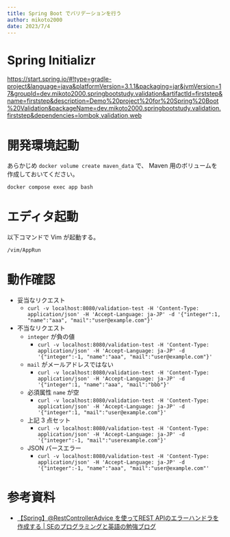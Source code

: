 ```yaml
---
title: Spring Boot でバリデーションを行う
author: mikoto2000
date: 2023/7/4
---
```


# Spring Initializr

https://start.spring.io/#!type=gradle-project&language=java&platformVersion=3.1.1&packaging=jar&jvmVersion=17&groupId=dev.mikoto2000.springbootstudy.validation&artifactId=firststep&name=firststep&description=Demo%20project%20for%20Spring%20Boot%20Validation&packageName=dev.mikoto2000.springbootstudy.validation.firststep&dependencies=lombok,validation,web


# 開発環境起動

あらかじめ `docker volume create maven_data` で、 Maven 用のボリュームを作成しておいてください。

```sh
docker compose exec app bash
```


# エディタ起動

以下コマンドで Vim が起動する。

```sh
/vim/AppRun
```


# 動作確認

- 妥当なリクエスト
    - `curl -v localhost:8080/validation-test -H 'Content-Type: application/json' -H 'Accept-Language: ja-JP' -d '{"integer":1, "name":"aaa", "mail":"user@example.com"}'`
- 不当なリクエスト
    - `integer` が負の値
        - `curl -v localhost:8080/validation-test -H 'Content-Type: application/json' -H 'Accept-Language: ja-JP' -d '{"integer":-1, "name":"aaa", "mail":"user@example.com"}'`
    - `mail` がメールアドレスではない
        - `curl -v localhost:8080/validation-test -H 'Content-Type: application/json' -H 'Accept-Language: ja-JP' -d '{"integer":1, "name":"aaa", "mail":"bbb"}'`
    - 必須属性 `name` が空
        - `curl -v localhost:8080/validation-test -H 'Content-Type: application/json' -H 'Accept-Language: ja-JP' -d '{"integer":1, "mail":"user@example.com"}'`
    - 上記 3 点セット
        - `curl -v localhost:8080/validation-test -H 'Content-Type: application/json' -H 'Accept-Language: ja-JP' -d '{"integer":-1, "mail":"userexample.com"}'`
    - JSON パースエラー
        - `curl -v localhost:8080/validation-test -H 'Content-Type: application/json' -H 'Accept-Language: ja-JP' -d '{"integer":-1, "name":"aaa", "mail":"user@example.com"'`



# 参考資料

- [【Spring】@RestControllerAdvice を使ってREST APIのエラーハンドラを作成する | SEのプログラミングと英語の勉強ブログ](https://sebenkyo.com/2020/08/02/post-1260/#)
